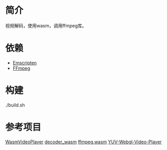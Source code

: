 # 简介
视频解码，使用wasm，调用ffmpeg库。

# 依赖
* [Emscripten](https://emscripten.org/docs/getting_started/downloads.html)
* [FFmpeg](https://ffmpeg.org/download.html#get-sources)

# 构建
./build.sh

# 参考项目
[WasmVideoPlayer](https://github.com/sonysuqin/WasmVideoPlayer)
[decoder_wasm](https://github.com/goldvideo/decoder_wasm)
[ffmpeg.wasm](https://github.com/ffmpegwasm/ffmpeg.wasm)
[YUV-Webgl-Video-Player](https://github.com/p4prasoon/YUV-Webgl-Video-Player)
